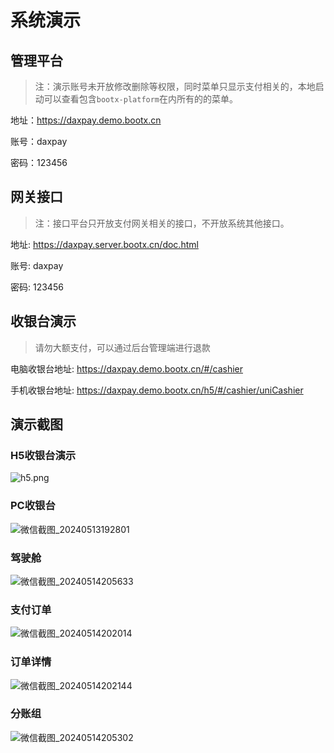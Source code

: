 # 系统演示

## 管理平台
> 注：演示账号未开放修改删除等权限，同时菜单只显示支付相关的，本地启动可以查看包含`bootx-platform`在内所有的的菜单。

地址：https://daxpay.demo.bootx.cn

账号：daxpay

密码：123456

## 网关接口
> 注：接口平台只开放支付网关相关的接口，不开放系统其他接口。

地址: https://daxpay.server.bootx.cn/doc.html

账号: daxpay

密码: 123456

## 收银台演示
> 请勿大额支付，可以通过后台管理端进行退款

电脑收银台地址: https://daxpay.demo.bootx.cn/#/cashier

手机收银台地址: https://daxpay.demo.bootx.cn/h5/#/cashier/uniCashier

## 演示截图

### H5收银台演示
![h5.png](https://jsd.cdn.zzko.cn/gh/xxm1995/picx-images-hosting@master/daxpay/3.3e0781my8tc0.webp)

### PC收银台

![微信截图_20240513192801](https://jsd.cdn.zzko.cn/gh/xxm1995/picx-images-hosting@master/daxpay/微信截图_20240513192801.4qr54t22l3.webp)

### 驾驶舱

![微信截图_20240514205633](https://jsd.cdn.zzko.cn/gh/xxm1995/picx-images-hosting@master/daxpay/微信截图_20240514205633.lw6ecz9d.webp)

### 支付订单

![微信截图_20240514202014](https://jsd.cdn.zzko.cn/gh/xxm1995/picx-images-hosting@master/daxpay/微信截图_20240514202014.3ye9n2lguy.webp)

### 订单详情
![微信截图_20240514202144](https://jsd.cdn.zzko.cn/gh/xxm1995/picx-images-hosting@master/daxpay/微信截图_20240514202144.3uunpcse58.webp)

### 分账组
![微信截图_20240514205302](https://jsd.cdn.zzko.cn/gh/xxm1995/picx-images-hosting@master/daxpay/微信截图_20240514205302.7ljtalh9cu.webp)

